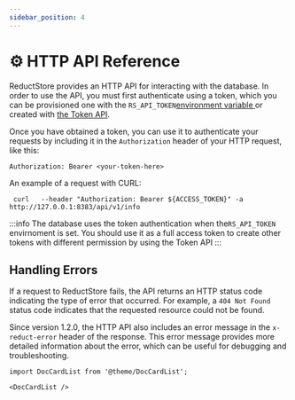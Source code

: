 ```yaml
---
sidebar_position: 4
---
```


# ⚙ HTTP API Reference

ReductStore provides an HTTP API for interacting with the database. In order to use the API, you must first authenticate using a token, which you can be provisioned one with the `RS_API_TOKEN`[environment variable ](../#environment-variables)or created with [the Token API](token-authentication.md).

Once you have obtained a token, you can use it to authenticate your requests by including it in the `Authorization` header of your HTTP request, like this:

```
Authorization: Bearer <your-token-here>
```

An example of a request with CURL:

```shell
 curl   --header "Authorization: Bearer ${ACCESS_TOKEN}" -a http://127.0.0.1:8383/api/v1/info
```

:::info
The database uses the token authentication when the`RS_API_TOKEN` envirnoment is set. You should use it as a full access token to create other tokens with different permission by using the Token API
:::

## **Handling Errors**

If a request to ReductStore fails, the API returns an HTTP status code indicating the type of error that occurred. For example, a `404 Not Found` status code indicates that the requested resource could not be found.

Since version 1.2.0, the HTTP API also includes an error message in the `x-reduct-error` header of the response. This error message provides more detailed information about the error, which can be useful for debugging and troubleshooting.


```mdx-code-block
import DocCardList from '@theme/DocCardList';

<DocCardList />
```
